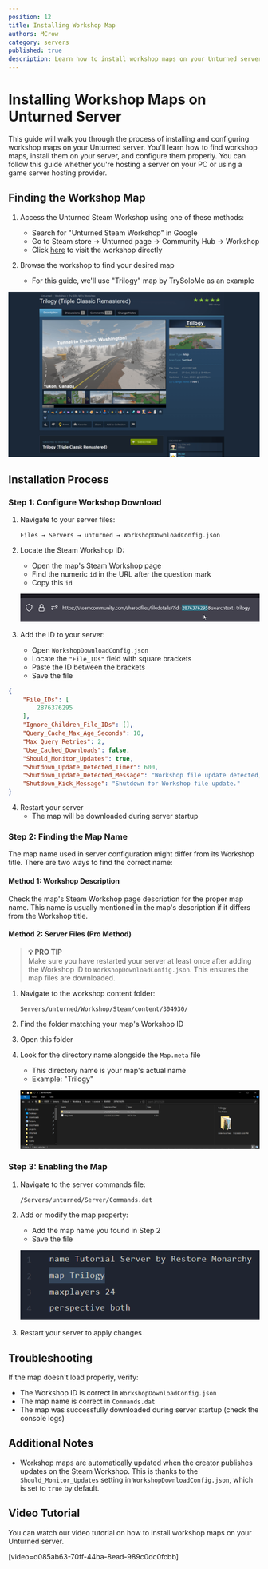```yaml
---
position: 12
title: Installing Workshop Map
authors: MCrow
category: servers
published: true
description: Learn how to install workshop maps on your Unturned server.
---
```


# Installing Workshop Maps on Unturned Server
This guide will walk you through the process of installing and configuring workshop maps on your Unturned server. You'll learn how to find workshop maps, install them on your server, and configure them properly. You can follow this guide whether you're hosting a server on your PC or using a game server hosting provider.

## Finding the Workshop Map

1. Access the Unturned Steam Workshop using one of these methods:
   - Search for "Unturned Steam Workshop" in Google
   - Go to Steam store → Unturned page → Community Hub → Workshop
   - Click [here](https://steamcommunity.com/app/304930/workshop/) to visit the workshop directly

2. Browse the workshop to find your desired map
   - For this guide, we'll use "Trilogy" map by TrySoloMe as an example

![Trilogy on Steam Workshop](assets/map_steam_workshop.png)

## Installation Process

### Step 1: Configure Workshop Download

1. Navigate to your server files:
   ```
   Files → Servers → unturned → WorkshopDownloadConfig.json
   ```

2. Locate the Steam Workshop ID:
   - Open the map's Steam Workshop page
   - Find the numeric `id` in the URL after the question mark
   - Copy this `id`

    ![Workshop ID in URL](assets/workshop_item_url.png)

3. Add the ID to your server:
   - Open `WorkshopDownloadConfig.json`
   - Locate the `"File_IDs"` field with square brackets
   - Paste the ID between the brackets
   - Save the file
```json
{
    "File_IDs": [
        2876376295
    ],
    "Ignore_Children_File_IDs": [],
    "Query_Cache_Max_Age_Seconds": 10,
    "Max_Query_Retries": 2,
    "Use_Cached_Downloads": false,
    "Should_Monitor_Updates": true,
    "Shutdown_Update_Detected_Timer": 600,
    "Shutdown_Update_Detected_Message": "Workshop file update detected, shutdown in: {0}",
    "Shutdown_Kick_Message": "Shutdown for Workshop file update."
}
```

4. Restart your server
   - The map will be downloaded during server startup

### Step 2: Finding the Map Name

The map name used in server configuration might differ from its Workshop title. There are two ways to find the correct name:

#### Method 1: Workshop Description
Check the map's Steam Workshop page description for the proper map name. This name is usually mentioned in the map's description if it differs from the Workshop title.

#### Method 2: Server Files (Pro Method)
> **💡 PRO TIP**  
> Make sure you have restarted your server at least once after adding the Workshop ID to `WorkshopDownloadConfig.json`. This ensures the map files are downloaded.

1. Navigate to the workshop content folder:
   ```
   Servers/unturned/Workshop/Steam/content/304930/
   ```
2. Find the folder matching your map's Workshop ID
3. Open this folder
4. Look for the directory name alongside the `Map.meta` file
   - This directory name is your map's actual name
   - Example: "Trilogy"

    ![Trilogy Map Folder](assets/trilogy_in_file_explorer.png)

### Step 3: Enabling the Map

1. Navigate to the server commands file:
   ```
   /Servers/unturned/Server/Commands.dat
   ```

2. Add or modify the map property:
   - Add the map name you found in Step 2
   - Save the file

   ![Trilogy Map in Commands.dat](assets/trilogy_commands_dat.png)

3. Restart your server to apply changes

## Troubleshooting

If the map doesn't load properly, verify:
- The Workshop ID is correct in `WorkshopDownloadConfig.json`
- The map name is correct in `Commands.dat`
- The map was successfully downloaded during server startup (check the console logs)

## Additional Notes
- Workshop maps are automatically updated when the creator publishes updates on the Steam Workshop. This is thanks to the `Should_Monitor_Updates` setting in `WorkshopDownloadConfig.json`, which is set to `true` by default.

## Video Tutorial
You can watch our video tutorial on how to install workshop maps on your Unturned server.

[video=d085ab63-70ff-44ba-8ead-989c0dc0fcbb]